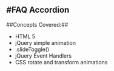#FAQ Accordion
---
##Concepts Covered:##
- HTML 5
- jQuery simple animation
- .slideToggle()
- jQuery Event Handlers
- CSS rotate and transform animations 